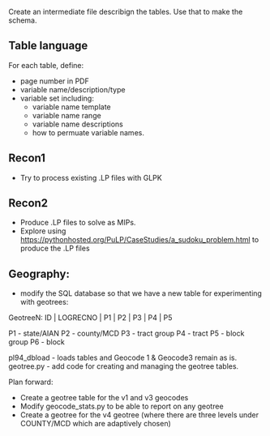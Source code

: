 Create an intermediate file describign the tables. Use that to make the schema.

## Table language
For each table, define:
 - page number in PDF
 - variable name/description/type
 - variable set including:
   - variable name template
   - variable name range
   - variable name descriptions
   - how to permuate variable names.

## Recon1
- Try to process existing .LP files with GLPK

## Recon2
- Produce .LP files to solve as MIPs.
- Explore using https://pythonhosted.org/PuLP/CaseStudies/a_sudoku_problem.html to produce the .LP files

## Geography:
- modify the SQL database so that we have a new table for experimenting with geotrees:

GeotreeN:
ID | LOGRECNO | P1 | P2 | P3 | P4 | P5

P1 - state/AIAN
P2 - county/MCD
P3 - tract group
P4 - tract
P5 - block group
P6 - block

pl94_dbload - loads tables and Geocode 1 & Geocode3 remain as is.
geotree.py - add code for creating and managing the geotree tables.

Plan forward:
- Create a geotree table for the v1 and v3 geocodes
- Modify geocode_stats.py to be able to report on any geotree
- Create a geotree for the v4 geotree (where there are three levels under COUNTY/MCD which are adaptively chosen)

